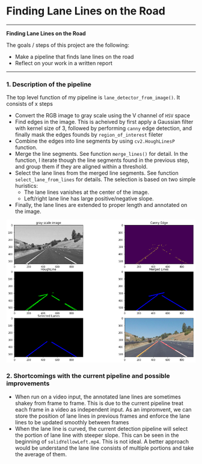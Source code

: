 # **Finding Lane Lines on the Road** 

---

**Finding Lane Lines on the Road**

The goals / steps of this project are the following:  
* Make a pipeline that finds lane lines on the road  
* Reflect on your work in a written report


[//]: # (Image References)

[image1]: ./test_images_output/pipeline_illustration.png "illustration"

---


### 1. Description of the pipeline

The top level function of my pipeline is `lane_detector_from_image()`.  It consists of x steps

* Convert the RGB image to gray scale using the V channel of `HSV` space
* Find edges in the image. This is acheived by first apply a Gaussian filter with kernel size of 3, followed by performing `canny` edge detection, and finally mask the edges founds by `region_of_interest` fileter 
* Combine the edges into line segments by using `cv2.HoughLinesP` function. 
* Merge the line segments. See function `merge_lines()` for detail. In the function, I iterate though the line segments found in the previous step, and group them if they are aligned within a threshold. 
* Select the lane lines from the merged line segments. See function `select_lane_from_lines` for details. The selection is based on two simple huristics:
	- The lane lines vanishes at the center of the image. 
	- Left/right lane line has large positive/negative slope.
* Finally, the lane lines are extended to proper length and annotated on the image. 	 

![alt text][image1]


### 2. Shortcomings with the current pipeline and possible improvements 

* When run on a video input, the annotated lane lines are sometimes shakey from frame to frame. This is due to the current pipeline treat each frame in a video as independent input. As an impromvent, we can store the position of lane lines in previous frames and enforce the lane lines to be updated smoothly between frames
* When the lane line is curved, the current detection pipeline will select the portion of lane line with steeper slope. This can be seen in the beginning of `solidYellowLeft.mp4`. This is not ideal. A better approach would be understand the lane line consists of multiple portions and take the average of them.
